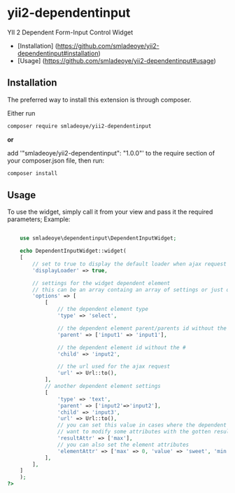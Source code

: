# yii2-dependentinput
YII 2 Dependent Form-Input Control Widget

- [Installation] (https://github.com/smladeoye/yii2-dependentinput#installation)
- [Usage] (https://github.com/smladeoye/yii2-dependentinput#usage)


## Installation

The preferred way to install this extension is through composer.

Either run

```bash
composer require smladeoye/yii2-dependentinput
```

**or**

add '"smladeoye/yii2-dependentinput": "1.0.0"' to the require section of your composer.json file, then run:

```bash
composer install
```

## Usage

To use the widget, simply call it from your view and pass it the required parameters;
Example:

```php

    use smladeoye\dependentinput\DependentInputWidget;

    echo DependentInputWidget::widget(
    [
        // set to true to display the default loader when ajax request is being made
        'displayLoader' => true,

        // settings for the widget dependent element
        // this can be an array containg an array of settings or just one array with the setting
        'options' => [
            [
                // the dependent element type
                'type' => 'select',

                // the dependent element parent/parents id without the #
                'parent' => ['input1' => 'input1'],

                // the dependent element id without the #
                'child' => 'input2',

                // the url used for the ajax request
                'url' => Url::to(),
            ],
            // another dependent element settings
            [
                'type' => 'text',
                'parent' => ['input2'=>'input2'],
                'child' => 'input3',
                'url' => Url::to(),
                // you can set this value in cases where the dependent is an input and you
                // want to modify some attributes with the gotten result
                'resultAttr' => ['max'],
                // you can also set the element attributes
                'elementAttr' => ['max' => 0, 'value' => 'sweet', 'min' => 0]
            ],
        ],
    ]
    );
?>

```
